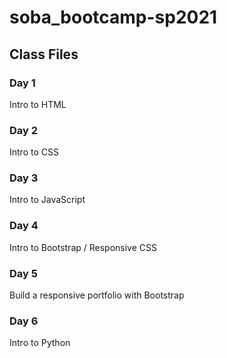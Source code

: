 # soba_bootcamp-sp2021

## Class Files

### Day 1
Intro to HTML

### Day 2
Intro to CSS

### Day 3
Intro to JavaScript

### Day 4
Intro to Bootstrap / Responsive CSS

### Day 5
Build a responsive portfolio with Bootstrap

### Day 6
Intro to Python
